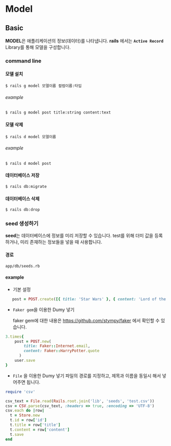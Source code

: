 # Model

## Basic

**MODEL**은 애플리케이션의 정보(데이터)를 나타냅니다. **rails** 에서는 **`Active Record`** Library를 통해 모델을 구성합니다.

### command line

#### 모델 설치
```
$ rails g model 모델이름 컬럼이름:타입
```
###### example
```
$ rails g model post title:string content:text
```
#### 모델 삭제
```
$ rails d model 모델이름
```
###### example
```
$ rails d model post 
```

#### 데이터베이스 저장
```
$ rails db:migrate
```

#### 데이터베이스 삭제
```
$ rails db:drop
```

### seed 생성하기
**seed**는 데이터베이스에 정보를 미리 저장할 수 있습니다. test를 위해 더미 값을 등록하거나, 미리 존재하는 정보들을 넣을 때 사용합니다.

#### 경로
`app/db/seeds.rb`
####  example
- 기본 설정 
```ruby
   post = POST.create([{ title: 'Star Wars' }, { content: 'Lord of the Rings' }])
```

- `Faker gem`을 이용한 Dumy 넣기

    faker gem에 대한 내용은 
    https://github.com/stympy/faker
    에서 확인할 수 있습니다.

```ruby
3.times{
    post = POST.new(
        title: Faker::Internet.email,
        content: Faker::HarryPotter.quote
      )    
    user.save
}
```
- `File` 을 이용한 Dumy 넣기 
파일의 경로를 지정하고, 제목과 이름을 동일시 해서 넣어주면 됩니다.
```ruby
require 'csv'

csv_text = File.read(Rails.root.join('lib', 'seeds', 'test.csv'))
csv = CSV.parse(csv_text, :headers => true, :encoding => 'UTF-8')
csv.each do |row|
  t = Store.new
  t.id = row['id']
  t.title = row['title']
  t.content = row['content']
  t.save
end
```